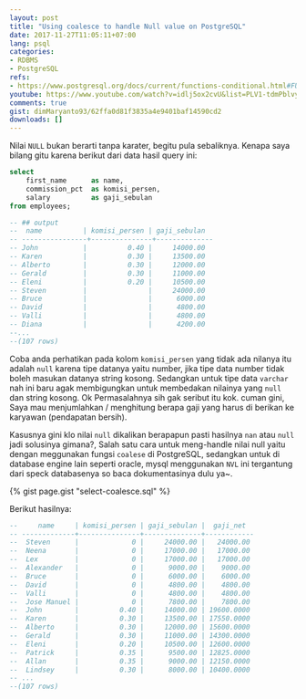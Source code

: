 ```yaml
---
layout: post
title: "Using coalesce to handle Null value on PostgreSQL"
date: 2017-11-27T11:05:11+07:00
lang: psql
categories:
- RDBMS
- PostgreSQL
refs: 
- https://www.postgresql.org/docs/current/functions-conditional.html#FUNCTIONS-COALESCE-NVL-IFNULL
youtube: https://www.youtube.com/watch?v=idlj5ox2cvU&list=PLV1-tdmPblvypZXSk2GC932nludT345xk&index=6
comments: true
gist: dimMaryanto93/62ffa0d81f3835a4e9401baf14590cd2
downloads: []
---
```


Nilai `NULL` bukan berarti tanpa karater, begitu pula sebaliknya. Kenapa saya bilang gitu karena berikut dari data hasil query ini:

```sql
select 
    first_name      as name, 
    commission_pct  as komisi_persen, 
    salary          as gaji_sebulan 
from employees;

-- ## output
--  name          | komisi_persen | gaji_sebulan 
-- ----------------+---------------+--------------
-- John           |          0.40 |     14000.00
-- Karen          |          0.30 |     13500.00
-- Alberto        |          0.30 |     12000.00
-- Gerald         |          0.30 |     11000.00
-- Eleni          |          0.20 |     10500.00
-- Steven         |               |     24000.00
-- Bruce          |               |      6000.00
-- David          |               |      4800.00
-- Valli          |               |      4800.00
-- Diana          |               |      4200.00
--...
--(107 rows)
```

Coba anda perhatikan pada kolom `komisi_persen` yang tidak ada nilanya itu adalah `null` karena tipe datanya yaitu number, jika tipe data number tidak boleh masukan datanya string kosong. Sedangkan untuk tipe data `varchar` nah ini baru agak membigungkan untuk membedakan nilainya yang `null` dan string kosong. Ok Permasalahnya sih gak seribut itu kok. cuman gini, Saya mau menjumlahkan / menghitung berapa gaji yang harus di berikan ke karyawan (pendapatan bersih).

Kasusnya gini klo nilai `null` dikalikan berapapun pasti hasilnya `nan` atau `null` jadi solusinya gimana?, Salah satu cara untuk meng-handle nilai null yaitu dengan meggunakan fungsi `coalese` di PostgreSQL, sedangkan untuk di database engine lain seperti oracle, mysql menggunakan `NVL` ini tergantung dari speck databasenya so baca dokumentasinya dulu ya~.

{% gist page.gist "select-coalesce.sql" %}

Berikut hasilnya:

```sql
--     name     | komisi_persen | gaji_sebulan |  gaji_net  
-- -------------+---------------+--------------+------------
--  Steven      |             0 |     24000.00 |   24000.00
--  Neena       |             0 |     17000.00 |   17000.00
--  Lex         |             0 |     17000.00 |   17000.00
--  Alexander   |             0 |      9000.00 |    9000.00
--  Bruce       |             0 |      6000.00 |    6000.00
--  David       |             0 |      4800.00 |    4800.00
--  Valli       |             0 |      4800.00 |    4800.00
--  Jose Manuel |             0 |      7800.00 |    7800.00
--  John        |          0.40 |     14000.00 | 19600.0000
--  Karen       |          0.30 |     13500.00 | 17550.0000
--  Alberto     |          0.30 |     12000.00 | 15600.0000
--  Gerald      |          0.30 |     11000.00 | 14300.0000
--  Eleni       |          0.20 |     10500.00 | 12600.0000
--  Patrick     |          0.35 |      9500.00 | 12825.0000
--  Allan       |          0.35 |      9000.00 | 12150.0000
--  Lindsey     |          0.30 |      8000.00 | 10400.0000
-- ...
--(107 rows)
```